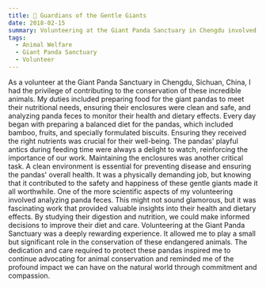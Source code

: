 ```yaml
---
title: 🐼 Guardians of the Gentle Giants
date: 2018-02-15
summary: Volunteering at the Giant Panda Sanctuary in Chengdu involved preparing food, maintaining enclosures, and analyzing panda feces to monitor their health. This experience deepened my commitment to animal conservation and underscored the impact of dedicated care and compassion.
tags:
  - Animal Welfare
  - Giant Panda Sanctuary
  - Volunteer
---
```


As a volunteer at the Giant Panda Sanctuary in Chengdu, Sichuan, China, I had the privilege of contributing to the conservation of these incredible animals. My duties included preparing food for the giant pandas to meet their nutritional needs, ensuring their enclosures were clean and safe, and analyzing panda feces to monitor their health and dietary effects.
Every day began with preparing a balanced diet for the pandas, which included bamboo, fruits, and specially formulated biscuits. Ensuring they received the right nutrients was crucial for their well-being. The pandas' playful antics during feeding time were always a delight to watch, reinforcing the importance of our work.
Maintaining the enclosures was another critical task. A clean environment is essential for preventing disease and ensuring the pandas' overall health. It was a physically demanding job, but knowing that it contributed to the safety and happiness of these gentle giants made it all worthwhile.
One of the more scientific aspects of my volunteering involved analyzing panda feces. This might not sound glamorous, but it was fascinating work that provided valuable insights into their health and dietary effects. By studying their digestion and nutrition, we could make informed decisions to improve their diet and care.
Volunteering at the Giant Panda Sanctuary was a deeply rewarding experience. It allowed me to play a small but significant role in the conservation of these endangered animals. The dedication and care required to protect these pandas inspired me to continue advocating for animal conservation and reminded me of the profound impact we can have on the natural world through commitment and compassion.



